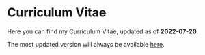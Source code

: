 # Curriculum Vitae

Here you can find my Curriculum Vitae, updated as of **2022-07-20**.

The most updated version will always be available [here](https://github.com/Jorge-Alda/Jorge-Alda/releases/latest).

